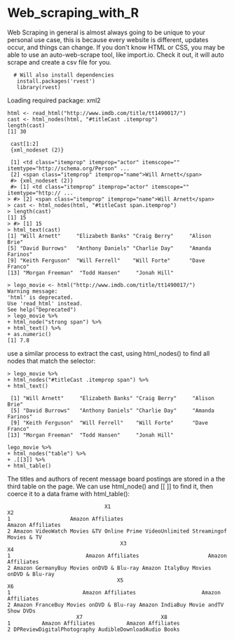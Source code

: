# Web_scraping_with_R
Web Scraping in general is almost always going to be unique to your personal use case, this is because every website is different, updates occur, and things can change.
If you don't know HTML or CSS, you may be able to use an auto-web-scrape tool, like import.io. Check it out, it will auto scrape and create a csv file for you.

      # Will also install dependencies
       install.packages('rvest')
       library(rvest)
 Loading required package: xml2
 
    html <- read_html("http://www.imdb.com/title/tt1490017/")
    cast <- html_nodes(html, "#titleCast .itemprop")
    length(cast)
    [1] 30

     cast[1:2]
     {xml_nodeset (2)}
    
     [1] <td class="itemprop" itemprop="actor" itemscope="" itemtype="http://schema.org/Person" ...
     [2] <span class="itemprop" itemprop="name">Will Arnett</span>
     #> {xml_nodeset (2)}
     #> [1] <td class="itemprop" itemprop="actor" itemscope="" itemtype="http:// ...
    > #> [2] <span class="itemprop" itemprop="name">Will Arnett</span>
    > cast <- html_nodes(html, "#titleCast span.itemprop")
    > length(cast)
    [1] 15
    > #> [1] 15
    > html_text(cast)
    [1] "Will Arnett"     "Elizabeth Banks" "Craig Berry"     "Alison Brie"    
    [5] "David Burrows"   "Anthony Daniels" "Charlie Day"     "Amanda Farinos" 
    [9] "Keith Ferguson"  "Will Ferrell"    "Will Forte"      "Dave Franco"    
    [13] "Morgan Freeman"  "Todd Hansen"     "Jonah Hill"     
    
    > lego_movie <- html("http://www.imdb.com/title/tt1490017/")
    Warning message:
    'html' is deprecated.
    Use 'read_html' instead.
    See help("Deprecated") 
    > lego_movie %>%
    + html_node("strong span") %>%
    + html_text() %>%
    + as.numeric()
    [1] 7.8
    
 use a similar process to extract the cast, using html_nodes() to find all nodes that match the selector:   
    
    > lego_movie %>%
    + html_nodes("#titleCast .itemprop span") %>%
    + html_text()
 
     [1] "Will Arnett"     "Elizabeth Banks" "Craig Berry"     "Alison Brie"    
     [5] "David Burrows"   "Anthony Daniels" "Charlie Day"     "Amanda Farinos" 
     [9] "Keith Ferguson"  "Will Ferrell"    "Will Forte"      "Dave Franco"    
    [13] "Morgan Freeman"  "Todd Hansen"     "Jonah Hill"     
    
    lego_movie %>%
    + html_nodes("table") %>%
    + .[[3]] %>%
    + html_table()
    
The titles and authors of recent message board postings are stored in a the third table on the page. We can use html_node() and [[ ]] to find it, then coerce it to a data frame with html_table():

                                   X1                                           X2
    1                   Amazon Affiliates                            Amazon Affiliates
    2 Amazon VideoWatch Movies &TV Online Prime VideoUnlimited Streamingof Movies & TV
                                        X3                                     X4
    1                        Amazon Affiliates                      Amazon Affiliates
    2 Amazon GermanyBuy Movies onDVD & Blu-ray Amazon ItalyBuy Movies onDVD & Blu-ray
                                       X5                                    X6
    1                       Amazon Affiliates                     Amazon Affiliates
    2 Amazon FranceBuy Movies onDVD & Blu-ray Amazon IndiaBuy Movie andTV Show DVDs
                          X7                         X8
    1          Amazon Affiliates          Amazon Affiliates
    2 DPReviewDigitalPhotography AudibleDownloadAudio Books

